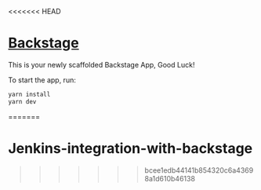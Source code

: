<<<<<<< HEAD
# [Backstage](https://backstage.io)

This is your newly scaffolded Backstage App, Good Luck!

To start the app, run:

```sh
yarn install
yarn dev
```
=======
# Jenkins-integration-with-backstage
>>>>>>> bcee1edb44141b854320c6a43698a1d610b46138
